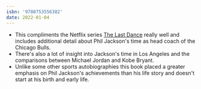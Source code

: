 ```yaml
---
isbn: '9780753556382'
date: 2022-01-04
---
```


- This compliments the Netflix series [The Last Dance](https://www.themoviedb.org/tv/79525-the-last-dance?language=en-GB) really well and includes additional detail about Phil Jackson's time as head coach of the Chicago Bulls.
- There's also a lot of insight into Jackson's time in Los Angeles and the comparisons between Michael Jordan and Kobe Bryant.
- Unlike some other sports autobiographies this book placed a greater emphasis on Phil Jackson's achievements than his life story and doesn't start at his birth and early life.
